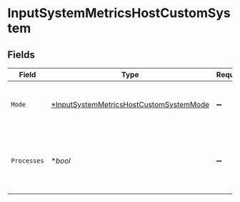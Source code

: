 # InputSystemMetricsHostCustomSystem


## Fields

| Field                                                                                                    | Type                                                                                                     | Required                                                                                                 | Description                                                                                              |
| -------------------------------------------------------------------------------------------------------- | -------------------------------------------------------------------------------------------------------- | -------------------------------------------------------------------------------------------------------- | -------------------------------------------------------------------------------------------------------- |
| `Mode`                                                                                                   | [*InputSystemMetricsHostCustomSystemMode](../../models/shared/inputsystemmetricshostcustomsystemmode.md) | :heavy_minus_sign:                                                                                       | Select the level of details for system metrics                                                           |
| `Processes`                                                                                              | **bool*                                                                                                  | :heavy_minus_sign:                                                                                       | Generate metrics for the numbers of processes in various states                                          |